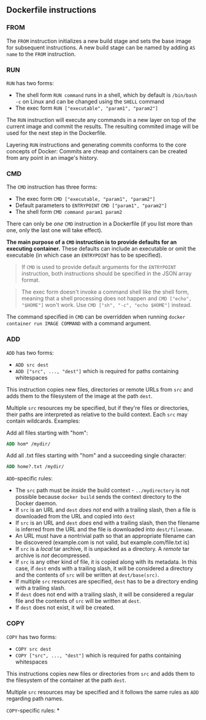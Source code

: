 ## Dockerfile instructions

### FROM

The `FROM` instruction initializes a new build stage and sets the base image for subsequent instructions. A new build stage can be named by adding `AS name` to the `FROM` instruction.

### RUN

`RUN` has two forms:
* The shell form `RUN command` runs in a shell, which by default is `/bin/bash -c` on Linux and can be changed using the `SHELL` command
* The exec form `RUN ["executable", "param1", "param2"]`

The `RUN` instruction will execute any commands in a new layer on top of the current image and commit the results. The resulting commited image will be used for the next step in the Dockerfile.

Layering `RUN` instructions and generating commits conforms to the core concepts of Docker: Commits are cheap and containers can be created from any point in an image's history.

### CMD

The `CMD` instruction has three forms:
* The exec form `CMD ["executable, "param1", "param2"]`
* Default parameters to `ENTRYPOINT` `CMD ["param1", "param2"]`
* The shell form `CMD command param1 param2`

There can only be _one_ `CMD` instruction in a Dockerfile (if you list more than one, only the last one will take effect).

**The main purpose of a `CMD` instruction is to provide defaults for an executing container.** These defaults can include an executable or omit the executable (in which case an `ENTRYPOINT` has to be specified).

> If `CMD` is used to provide default arguments for the `ENTRYPOINT` instruction, both instructions should be specified in the JSON array format.

> The exec form doesn't invoke a command shell like the shell form, meaning that a shell processing does not happen and `CMD ["echo", "$HOME"]` won't work. Use `CMD ["sh", "-c", "echo $HOME"]` instead.

The command specified in `CMD` can be overridden when running `docker container run IMAGE COMMAND` with a command argument.

### ADD

`ADD` has two forms:
* `ADD src dest`
* `ADD ["src", ..., "dest"]` which is required for paths containing whitespaces

This instruction copies new files, directories or remote URLs from `src` and adds them to the filesystem of the image at the path `dest`.

Multiple `src` resources my be specified, but if they're files or directories, their paths are interpreted as relative to the build context. Each `src` may contain wildcards. Examples:

Add all files starting with "hom":

```Dockerfile
ADD hom* /mydir/
``` 

Add all .txt files starting with "hom" and a succeeding single character:

```Dockerfile
ADD home?.txt /mydir/
```

`ADD`-specific rules:
* The `src` path must be _inside_ the build context - `../mydirectory` is not possible because `docker build` sends the context directory to the Docker daemon.
* If `src` is an URL and `dest` _does not_ end with a trailing slash, then a file is downloaded from the URL and copied into `dest`
* If `src` is an URL and `dest` _does_ end with a trailing slash, then the filename is inferred from the URL and the file is downloaded into `dest/filename`.
* An URL must have a nontrivial path so that an appropriate filename can be discovered (example.com is not valid, but example.com/file.txt is)
* If `src` is a _local_ tar archive, it is unpacked as a directory. A _remote_ tar archive is _not_ decompressed.
* If `src` is any other kind of file, it is copied along with its metadata. In this case, if `dest` ends with a trailing slash, it will be considered a directory and the contents of `src` will be written at `dest/base(src)`.
* If multiple `src` resources are specified, `dest` has to be a directory ending with a trailing slash.
* If `dest` does not end with a trailing slash, it will be considered a regular file and the contents of `src` will be written at `dest`.
* If `dest` does not exist, it will be created.

### COPY

`COPY` has two forms:
* `COPY src dest`
* `COPY ["src", ..., "dest"]` which is required for paths containing whitespaces

This instructions copies new files or directories from `src` and adds them to the filesystem of the container at the path `dest`.

Multiple `src` resources may be specified and it follows the same rules as `ADD` regarding path names.

`COPY`-specific rules:
* 
